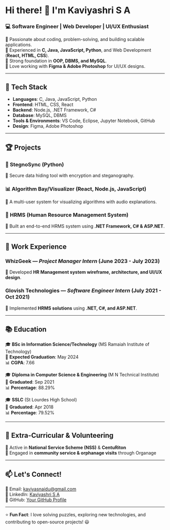 # Hi there! 👋 I'm Kaviyashri S A

### 💻 Software Engineer | Web Developer | UI/UX Enthusiast  

🔹 Passionate about coding, problem-solving, and building scalable applications.  
🔹 Experienced in **C, Java, JavaScript, Python**, and Web Development (**React, HTML, CSS**).  
🔹 Strong foundation in **OOP, DBMS, and MySQL**.  
🔹 Love working with **Figma & Adobe Photoshop** for UI/UX designs.  

---

## 🔨 Tech Stack

- **Languages**: C, Java, JavaScript, Python  
- **Frontend**: HTML, CSS, React  
- **Backend**: Node.js, .NET Framework, C#  
- **Database**: MySQL, DBMS  
- **Tools & Environments**: VS Code, Eclipse, Jupyter Notebook, GitHub  
- **Design**: Figma, Adobe Photoshop  

---

## 🏆 Projects

### 🚀 StegnoSync (Python)
🔹 Secure data hiding tool with encryption and steganography.

### 📊 Algorithm Bay/Visualizer (React, Node.js, JavaScript)
🔹 A multi-user system for visualizing algorithms with audio explanations.

### 🏢 HRMS (Human Resource Management System)
🔹 Built an end-to-end HRMS system using **.NET Framework, C# & ASP.NET**.

---

## 🎯 Work Experience

### **WhizGeek** — *Project Manager Intern* (June 2023 - July 2023)  
🔹 Developed **HR Management system wireframe, architecture, and UI/UX design**.  

### **Glovish Technologies** — *Software Engineer Intern* (July 2021 - Oct 2021)  
🔹 Implemented **HRMS solutions** using **.NET, C#, and ASP.NET**.  

---

## 📚 Education
🎓 **BSc in Information Science/Technology** (MS Ramaiah Institute of Technology)  
📆 **Expected Graduation**: May 2024  
📊 **CGPA**: 7.66  

🎓 **Diploma in Computer Science & Engineering** (M N Technical Institute)  
📆 **Graduated**: Sep 2021  
📊 **Percentage**: 88.29%  

🎓 **SSLC** (St Lourdes High School)  
📆 **Graduated**: Apr 2018  
📊 **Percentage**: 79.52%  

---

## 🌱 Extra-Curricular & Volunteering
🔹 Active in **National Service Scheme (NSS)** & **CentuRiton**  
🔹 Engaged in **community service & orphanage visits** through Organage  

---

## 📫 Let's Connect!
📩 Email: [kaviyasnaidu@gmail.com](mailto:kaviyasnaidu@gmail.com)  
🔗 LinkedIn: [Kaviyashri S A](https://www.linkedin.com/in/kaviyashri-s-a-26july2002)  
🚀 GitHub: [Your GitHub Profile](https://github.com/yourgithubusername)  

---

⭐ **Fun Fact**: I love solving puzzles, exploring new technologies, and contributing to open-source projects! 😃
